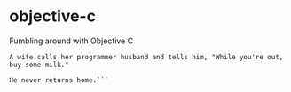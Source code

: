 # objective-c
Fumbling around with Objective C

```
A wife calls her programmer husband and tells him, "While you're out, buy some milk."

He never returns home.```
